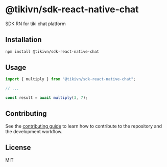 # @tikivn/sdk-react-native-chat

SDK RN for tiki chat platform 

## Installation

```sh
npm install @tikivn/sdk-react-native-chat
```

## Usage

```js
import { multiply } from "@tikivn/sdk-react-native-chat";

// ...

const result = await multiply(3, 7);
```

## Contributing

See the [contributing guide](CONTRIBUTING.md) to learn how to contribute to the repository and the development workflow.

## License

MIT
